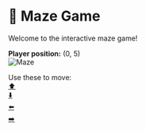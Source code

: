 # 🧩 Maze Game  
Welcome to the interactive maze game!

**Player position:** (0, 5)  
![Maze](https://recognize-instructor-criteria-other.trycloudflare.com/images/pos_0_5.png?t=1760503276161)

Use these to move:  
[⬆️](https://recognize-instructor-criteria-other.trycloudflare.com/move/0_5_w)  
[⬇️](https://recognize-instructor-criteria-other.trycloudflare.com/move/0_5_s)  
[⬅️](https://recognize-instructor-criteria-other.trycloudflare.com/move/0_5_a)  
[➡️](https://recognize-instructor-criteria-other.trycloudflare.com/move/0_5_d)

